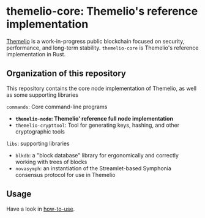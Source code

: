 # themelio-core: Themelio's reference implementation

[Themelio](https://themelio.org) is a work-in-progress public blockchain focused on security, performance, and long-term stability. `themelio-core` is Themelio's reference implementation in Rust.

## Organization of this repository

This repository contains the core node implementation of Themelio, as well as some supporting libraries

`commands`: Core command-line programs

- **`themelio-node`: Themelio' reference full node implementation**
- `themelio-crypttool`: Tool for generating keys, hashing, and other cryptographic tools

`libs`: supporting libraries

- `blkdb`: a "block database" library for ergonomically and correctly working with trees of blocks
- `novasymph`: an instantiation of the Streamlet-based Symphonia consensus protocol for use in Themelio


## Usage

Have a look in [how-to-use](/how-to-use).